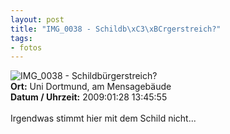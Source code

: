 ```yaml
--- 
layout: post
title: "IMG_0038 - Schildb\xC3\xBCrgerstreich?"
tags: 
- fotos
---
```

<img src="http://blog.fabianonline.de/wp-content/main/2010_03/IMG_0038.jpg" alt="IMG_0038 - Schildbürgerstreich?" class="aligncenter" /><br />
<strong>Ort:</strong> Uni Dortmund, am Mensagebäude<br />
<strong>Datum / Uhrzeit:</strong> 2009:01:28 13:45:55<br />
<br />
Irgendwas stimmt hier mit dem Schild nicht...
